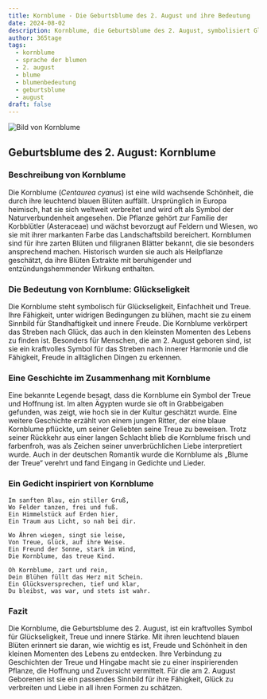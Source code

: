 ```yaml
---
title: Kornblume - Die Geburtsblume des 2. August und ihre Bedeutung
date: 2024-08-02
description: Kornblume, die Geburtsblume des 2. August, symbolisiert Glückseligkeit. Erfahre mehr über ihre Geschichte, Bedeutung und Symbolik in der Sprache der Blumen.
author: 365tage
tags:
  - kornblume
  - sprache der blumen
  - 2. august
  - blume
  - blumenbedeutung
  - geburtsblume
  - august
draft: false
---
```


![Bild von Kornblume](https://cdn.pixabay.com/photo/2018/05/17/17/25/cornflowers-3409140_1280.jpg#center)

## Geburtsblume des 2. August: Kornblume

### Beschreibung von Kornblume

Die Kornblume (_Centaurea cyanus_) ist eine wild wachsende Schönheit, die durch ihre leuchtend blauen Blüten auffällt. Ursprünglich in Europa heimisch, hat sie sich weltweit verbreitet und wird oft als Symbol der Naturverbundenheit angesehen. Die Pflanze gehört zur Familie der Korbblütler (Asteraceae) und wächst bevorzugt auf Feldern und Wiesen, wo sie mit ihrer markanten Farbe das Landschaftsbild bereichert. Kornblumen sind für ihre zarten Blüten und filigranen Blätter bekannt, die sie besonders ansprechend machen. Historisch wurden sie auch als Heilpflanze geschätzt, da ihre Blüten Extrakte mit beruhigender und entzündungshemmender Wirkung enthalten.

### Die Bedeutung von Kornblume: Glückseligkeit

Die Kornblume steht symbolisch für Glückseligkeit, Einfachheit und Treue. Ihre Fähigkeit, unter widrigen Bedingungen zu blühen, macht sie zu einem Sinnbild für Standhaftigkeit und innere Freude. Die Kornblume verkörpert das Streben nach Glück, das auch in den kleinsten Momenten des Lebens zu finden ist. Besonders für Menschen, die am 2. August geboren sind, ist sie ein kraftvolles Symbol für das Streben nach innerer Harmonie und die Fähigkeit, Freude in alltäglichen Dingen zu erkennen.

### Eine Geschichte im Zusammenhang mit Kornblume

Eine bekannte Legende besagt, dass die Kornblume ein Symbol der Treue und Hoffnung ist. Im alten Ägypten wurde sie oft in Grabbeigaben gefunden, was zeigt, wie hoch sie in der Kultur geschätzt wurde. Eine weitere Geschichte erzählt von einem jungen Ritter, der eine blaue Kornblume pflückte, um seiner Geliebten seine Treue zu beweisen. Trotz seiner Rückkehr aus einer langen Schlacht blieb die Kornblume frisch und farbenfroh, was als Zeichen seiner unverbrüchlichen Liebe interpretiert wurde. Auch in der deutschen Romantik wurde die Kornblume als „Blume der Treue“ verehrt und fand Eingang in Gedichte und Lieder.

### Ein Gedicht inspiriert von Kornblume

```
Im sanften Blau, ein stiller Gruß,  
Wo Felder tanzen, frei und fuß.  
Ein Himmelstück auf Erden hier,  
Ein Traum aus Licht, so nah bei dir.  

Wo Ähren wiegen, singt sie leise,  
Von Treue, Glück, auf ihre Weise.  
Ein Freund der Sonne, stark im Wind,  
Die Kornblume, das treue Kind.  

Oh Kornblume, zart und rein,  
Dein Blühen füllt das Herz mit Schein.  
Ein Glücksversprechen, tief und klar,  
Du bleibst, was war, und stets ist wahr.  
```

### Fazit

Die Kornblume, die Geburtsblume des 2. August, ist ein kraftvolles Symbol für Glückseligkeit, Treue und innere Stärke. Mit ihren leuchtend blauen Blüten erinnert sie daran, wie wichtig es ist, Freude und Schönheit in den kleinen Momenten des Lebens zu entdecken. Ihre Verbindung zu Geschichten der Treue und Hingabe macht sie zu einer inspirierenden Pflanze, die Hoffnung und Zuversicht vermittelt. Für die am 2. August Geborenen ist sie ein passendes Sinnbild für ihre Fähigkeit, Glück zu verbreiten und Liebe in all ihren Formen zu schätzen.